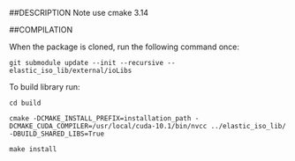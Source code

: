 ##DESCRIPTION
Note use cmake 3.14

##COMPILATION

When the package is cloned, run the following command once:
```
git submodule update --init --recursive -- elastic_iso_lib/external/ioLibs

```

To build library run:
```
cd build

cmake -DCMAKE_INSTALL_PREFIX=installation_path -DCMAKE_CUDA_COMPILER=/usr/local/cuda-10.1/bin/nvcc ../elastic_iso_lib/ -DBUILD_SHARED_LIBS=True

make install

```
